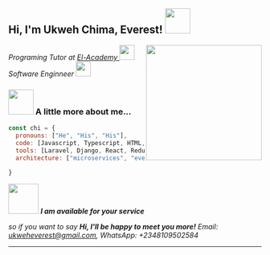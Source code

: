 <h2> Hi, I'm Ukweh Chima, Everest! <img src="https://media.giphy.com/media/l3mZjqmhfmk4MpMLC/giphy.gif" width="50"></h2>


<img align='right' src="https://media.giphy.com/media/H83F4AfL798AmtKXIL/giphy.gif" width="230">
<p><em>Programing Tutor at <a href="http://www.elacademy.org.ng"> El-Academy </a><img src="https://media.giphy.com/media/H83F4AfL798AmtKXIL/giphy.gif" width="30"></br>Software Enginneer
<img src="https://media.giphy.com/media/cIn5fTcjnKhStIeAef/giphy.gif" width="30"> 
</em></p>








### <img src="https://media.giphy.com/media/VgCDAzcKvsR6OM0uWg/giphy.gif" width="50"> A little more about me...  

```javascript
const chi = {
  pronouns: ["He", "His", "His"],
  code: [Javascript, Typescript, HTML, CSS, PHP, Python],
  tools: [Laravel, Django, React, Redux, Node, Storybook, Styled-Components, Material UI, Travis, Docker],
  architecture: ["microservices", "event-driven", "design system pattern"],
  
}
```

<img src="https://media.giphy.com/media/7Z49eulwv4aGY35RaD/giphy.gif" width="60"> <em><b> I am available for your service </b>   

  so if you want to say <b>Hi, I'll be happy to meet you more!</b> Email: ukweheverest@gmail.com, WhatsApp: +2348109502584</em>

---
